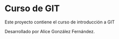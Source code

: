 # Curso de GIT

Este proyecto contiene el curso de introducción a GIT

Desarrollado por Alice González Fernández.
